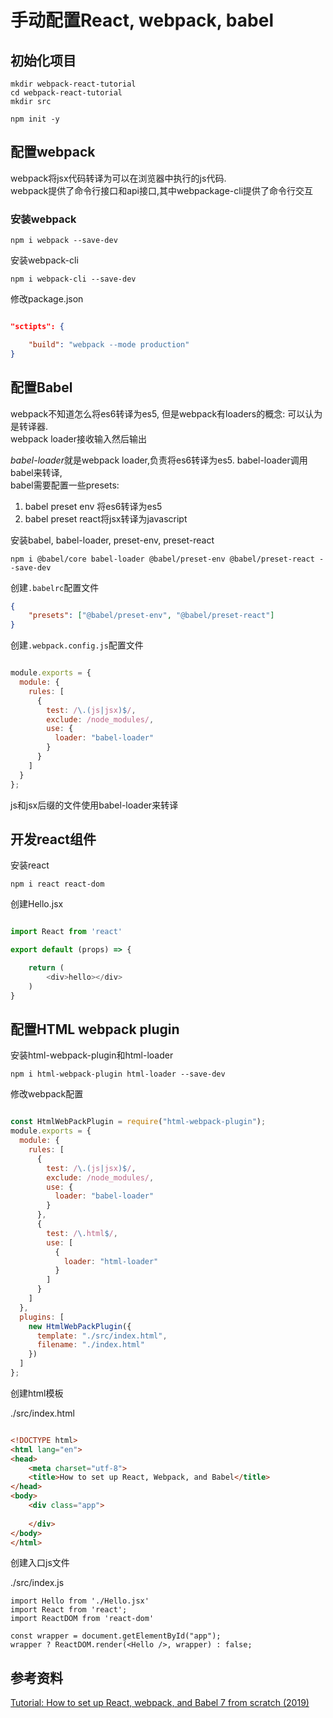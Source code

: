 # 手动配置React, webpack, babel

## 初始化项目

```
mkdir webpack-react-tutorial
cd webpack-react-tutorial
mkdir src

npm init -y
```

## 配置webpack

webpack将jsx代码转译为可以在浏览器中执行的js代码.  
webpack提供了命令行接口和api接口,其中webpackage-cli提供了命令行交互

### 安装webpack

```
npm i webpack --save-dev
```

安装webpack-cli
```
npm i webpack-cli --save-dev
```

修改package.json

```json

"sctipts": {

	"build": "webpack --mode production"
}

```

## 配置Babel

webpack不知道怎么将es6转译为es5, 但是webpack有loaders的概念: 可以认为是转译器.  
webpack loader接收输入然后输出 

*babel-loader*就是webpack loader,负责将es6转译为es5. babel-loader调用babel来转译,  
babel需要配置一些presets:

1. babel preset env 将es6转译为es5
2. babel preset react将jsx转译为javascript


安装babel, babel-loader, preset-env, preset-react
```
npm i @babel/core babel-loader @babel/preset-env @babel/preset-react --save-dev
```

创建`.babelrc`配置文件
```json
{
	"presets": ["@babel/preset-env", "@babel/preset-react"]
}
```

创建`.webpack.config.js`配置文件
```javascript

module.exports = {
  module: {
    rules: [
      {
        test: /\.(js|jsx)$/,
        exclude: /node_modules/,
        use: {
          loader: "babel-loader"
        }
      }
    ]
  }
};

```
js和jsx后缀的文件使用babel-loader来转译

## 开发react组件

安装react

```
npm i react react-dom
```

创建Hello.jsx
```javascript

import React from 'react'

export default (props) => {

	return (
		<div>hello></div>
	)
}

```

## 配置HTML webpack plugin

安装html-webpack-plugin和html-loader

```
npm i html-webpack-plugin html-loader --save-dev
```

修改webpack配置

```javascript

const HtmlWebPackPlugin = require("html-webpack-plugin");
module.exports = {
  module: {
    rules: [
      {
        test: /\.(js|jsx)$/,
        exclude: /node_modules/,
        use: {
          loader: "babel-loader"
        }
      },
      {
        test: /\.html$/,
        use: [
          {
            loader: "html-loader"
          }
        ]
      }
    ]
  },
  plugins: [
    new HtmlWebPackPlugin({
      template: "./src/index.html",
      filename: "./index.html"
    })
  ]
};

```

创建html模板

./src/index.html

```html

<!DOCTYPE html>
<html lang="en">
<head>
    <meta charset="utf-8">
    <title>How to set up React, Webpack, and Babel</title>
</head>
<body>
    <div class="app">
        
    </div>
</body>
</html>

```

创建入口js文件

./src/index.js

```javasctipt
import Hello from './Hello.jsx'
import React from 'react';
import ReactDOM from 'react-dom'

const wrapper = document.getElementById("app");
wrapper ? ReactDOM.render(<Hello />, wrapper) : false;

```

## 参考资料

[Tutorial: How to set up React, webpack, and Babel 7 from scratch (2019)](https://www.valentinog.com/blog/babel/)